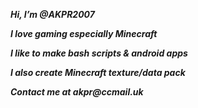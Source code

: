 **_Hi, I’m @AKPR2007_**

**_I love gaming especially Minecraft_**

**_I like to make bash scripts & android apps_**

**_I also create Minecraft texture/data pack_**

**_Contact me at akpr@ccmail.uk_**

<!---
AKPR2007/AKPR2007 is a ✨ special ✨ repository because its `README.md` (this file) appears on your GitHub profile.
You can click the Preview link to take a look at your changes.
--->

